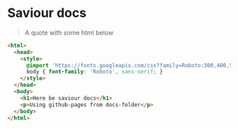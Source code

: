 # Saviour docs

> A quote with some html below

```html
<html>
  <head>
    <style>
      @import 'https://fonts.googleapis.com/css?family=Roboto:300,400,500';
      body { font-family: 'Roboto', sans-serif; }
    </style>
  </head>
  <body>
    <h1>Here be saviour docs</h1>
    <p>Using github-pages from docs-folder</p>
  </body>
</html>
```
